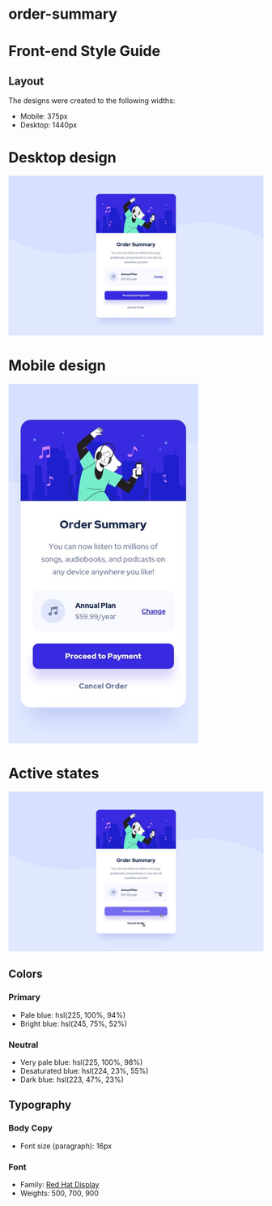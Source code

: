 # order-summary

# Front-end Style Guide

## Layout

The designs were created to the following widths:

- Mobile: 375px
- Desktop: 1440px

# Desktop design
![Desktop-design](./design/desktop-design.jpg)

# Mobile design
![Mobile-design](./design/mobile-design.jpg)

# Active states
![Active-states](./design/active-states.jpg)

## Colors

### Primary

- Pale blue: hsl(225, 100%, 94%)
- Bright blue: hsl(245, 75%, 52%)

### Neutral

- Very pale blue: hsl(225, 100%, 98%)
- Desaturated blue: hsl(224, 23%, 55%)
- Dark blue: hsl(223, 47%, 23%)

## Typography

### Body Copy

- Font size (paragraph): 16px

### Font

- Family: [Red Hat Display](https://fonts.google.com/specimen/Red+Hat+Display)
- Weights: 500, 700, 900

